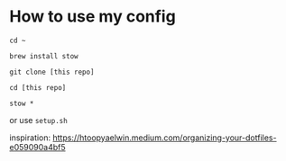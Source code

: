 # How to use my config

`cd ~`

`brew install stow`

`git clone [this repo]`

`cd [this repo]`

`stow *`

or use `setup.sh`


inspiration:
https://htoopyaelwin.medium.com/organizing-your-dotfiles-e059090a4bf5
